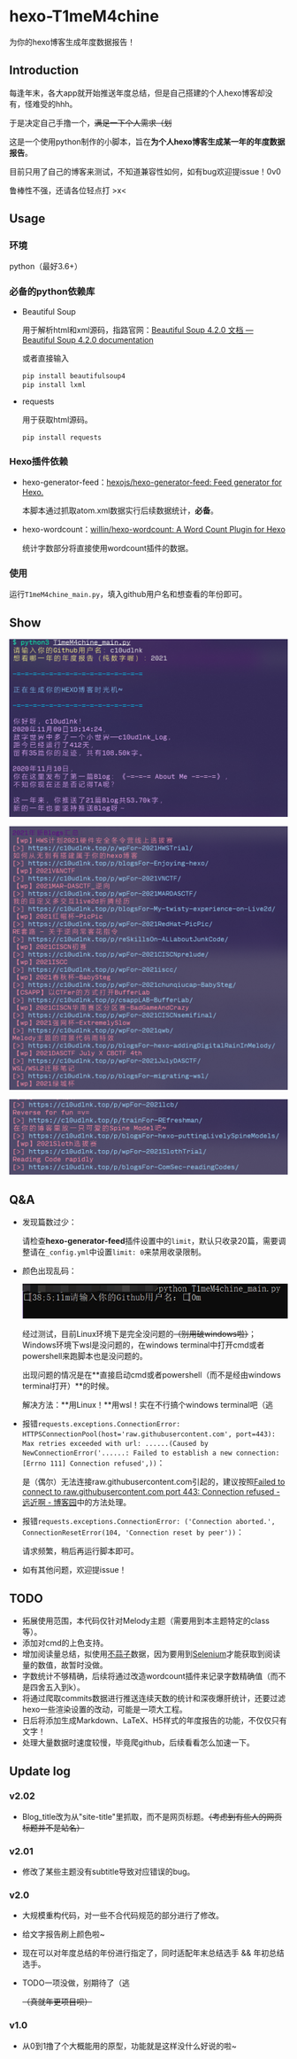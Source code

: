 # hexo-T1meM4chine

为你的hexo博客生成年度数据报告！

## Introduction

每逢年末，各大app就开始推送年度总结，但是自己搭建的个人hexo博客却没有，怪难受的hhh。

于是决定自己手撸一个，~~满足一下个人需求（划~~

这是一个使用python制作的小脚本，旨在**为个人hexo博客生成某一年的年度数据报告**。

目前只用了自己的博客来测试，不知道兼容性如何，如有bug欢迎提issue！0v0

鲁棒性不强，还请各位轻点打 >x<

## Usage

### 环境

python（最好3.6+）

### 必备的python依赖库

- Beautiful Soup

  用于解析html和xml源码，指路官网：[Beautiful Soup 4.2.0 文档 — Beautiful Soup 4.2.0 documentation](https://www.crummy.com/software/BeautifulSoup/bs4/doc/index.zh.html#id5)

  或者直接输入

  ```shell
  pip install beautifulsoup4
  pip install lxml
  ```

- requests

  用于获取html源码。

  ```shell
  pip install requests
  ```

### Hexo插件依赖

- hexo-generator-feed：[hexojs/hexo-generator-feed: Feed generator for Hexo.](https://github.com/hexojs/hexo-generator-feed)

  本脚本通过抓取atom.xml数据实行后续数据统计，**必备**。

- hexo-wordcount：[willin/hexo-wordcount: A Word Count Plugin for Hexo](https://github.com/willin/hexo-wordcount)

  统计字数部分将直接使用wordcount插件的数据。

### 使用

运行`T1meM4chine_main.py`，填入github用户名和想查看的年份即可。

## Show

![image-20211226211010819](README/image-20211226211010819.png)

![image-20211226211049527](README/image-20211226211049527.png)

![image-20211226211106072](README/image-20211226211106072.png)

## Q&A

- 发现篇数过少：

  请检查**hexo-generator-feed**插件设置中的`limit`，默认只收录20篇，需要调整请在`_config.yml`中设置`limit: 0`来禁用收录限制。

- 颜色出现乱码：

  ![image-20211227093518228](README/image-20211227093518228.png)

  经过测试，目前Linux环境下是完全没问题的~~（别用破windows啦）~~；Windows环境下wsl是没问题的，在windows terminal中打开cmd或者powershell来跑脚本也是没问题的。

  出现问题的情况是在**直接启动cmd或者powershell（而不是经由windows terminal打开）**的时候。

  解决方法：**用Linux！**用wsl！实在不行搞个windows terminal吧（逃

- 报错`requests.exceptions.ConnectionError: HTTPSConnectionPool(host='raw.githubusercontent.com', port=443): Max retries exceeded with url: ......(Caused by NewConnectionError('......: Failed to establish a new connection: [Errno 111] Connection refused',))`：

  是（偶尔）无法连接raw.githubusercontent.com引起的，建议按照[Failed to connect to raw.githubusercontent.com port 443: Connection refused - 远近啊 - 博客园](https://www.cnblogs.com/Dylansuns/p/12309847.html)中的方法处理。

- 报错`requests.exceptions.ConnectionError: ('Connection aborted.', ConnectionResetError(104, 'Connection reset by peer'))`：

  请求频繁，稍后再运行脚本即可。

- 如有其他问题，欢迎提issue！

## TODO

- 拓展使用范围，本代码仅针对Melody主题（需要用到本主题特定的class等）。
- 添加对cmd的上色支持。
- 增加阅读量总结，拟使用[不蒜子](http://ibruce.info/2015/04/04/busuanzi/)数据，因为要用到[Selenium](https://zhuanlan.zhihu.com/p/111859925)才能获取到阅读量的数值，故暂时没做。
- 字数统计不够精确，后续将通过改造wordcount插件来记录字数精确值（而不是四舍五入到k）。
- 将通过爬取commits数据进行推送连续天数的统计和深夜爆肝统计，还要过滤hexo一些渲染设置的改动，可能是一项大工程。
- 日后将添加生成Markdown、LaTeX、H5样式的年度报告的功能，不仅仅只有文字！
- 处理大量数据时速度较慢，毕竟爬github，后续看看怎么加速一下。

## Update log

### v2.02

- Blog_title改为从"site-title"里抓取，而不是网页标题。~~（考虑到有些人的网页标题并不是站名）~~

### v2.01

- 修改了某些主题没有subtitle导致对应错误的bug。

### v2.0

- 大规模重构代码，对一些不合代码规范的部分进行了修改。

- 给文字报告刷上颜色啦~

- 现在可以对年度总结的年份进行指定了，同时适配年末总结选手 && 年初总结选手。

- TODO一项没做，别期待了（逃

  ~~（真就年更项目呗）~~

### v1.0

- 从0到1撸了个大概能用的原型，功能就是这样没什么好说的啦~

